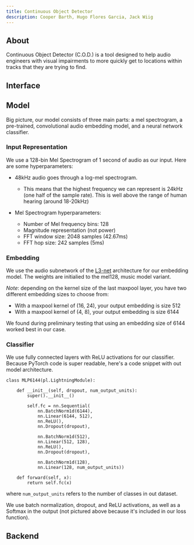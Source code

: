 ```yaml
---
title: Continuous Object Detector
description: Cooper Barth, Hugo Flores Garcia, Jack Wiig
---
```


## About
Continuous Object Detector (C.O.D.) is a tool designed to help audio engineers with visual impairments to more quickly get to locations within tracks that they are trying to find.

## Interface


## Model
Big picture, our model consists of three main parts: a mel spectrogram, a pre-trained, convolutional audio embedding model, and a neural network classifier. 

### Input Representation

We use a 128-bin Mel Spectrogram of 1 second of audio as our input. Here are some hyperparameters:

- 48kHz audio goes through a log-mel spectrogram. 
    - This means that the highest frequency we can represent is 24kHz (one half of the sample rate). This is well above the range of human hearing (around 18-20kHz)

- Mel Spectrogram hyperparameters:
    - Number of Mel frequency bins: 128
    - Magnitude representation (not power)
    - FFT window size: 2048 samples (42.67ms)
    - FFT hop size: 242 samples (5ms)


### Embedding 
We use the audio subnetwork of the [L3-net](https://github.com/marl/openl3) architecture for our embedding model. The weights are initialied to the mel128, music model variant. 

*Note*: depending on the kernel size of the last maxpool layer, you have two different embedding sizes to choose from: 

- With a maxpool kernel of (16, 24), your output embedding is size 512
- With a maxpool kernel of (4, 8), your output embedding is size 6144

We found during preliminary testing that using an embedding size of 6144 worked best in our case. 

### Classifier
We use fully connected layers with ReLU activations for our classifier. Because PyTorch code is super readable, here's a code snippet with out model architecture. 

```
class MLP6144(pl.LightningModule):

    def __init__(self, dropout, num_output_units):
        super().__init__()

        self.fc = nn.Sequential(
            nn.BatchNorm1d(6144),
            nn.Linear(6144, 512), 
            nn.ReLU(), 
            nn.Dropout(dropout), 

            nn.BatchNorm1d(512),
            nn.Linear(512, 128), 
            nn.ReLU(), 
            nn.Dropout(dropout), 

            nn.BatchNorm1d(128),
            nn.Linear(128, num_output_units))

    def forward(self, x):
        return self.fc(x)
```

where `num_output_units` refers to the number of classes in out dataset.

We use batch normalization, dropout, and ReLU activations, as well as a Softmax in the output (not pictured above because it's included in our loss function).


## Backend
